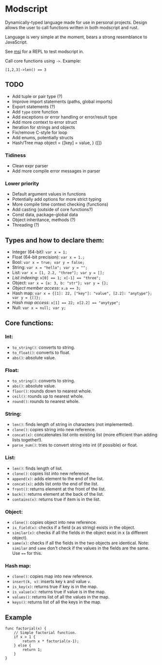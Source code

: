 # Modscript
Dynamically-typed language made for use in personal projects. Design allows the user to call functions written in both modscript and rust.

Language is very simple at the moment, bears a strong resemblance to JavaScript.

See [msi](https://github.com/coopersimon/msi) for a REPL to test modscript in.

Call core functions using `->`. Example:
```
[1,2,3]->len() == 3
```

## TODO
* Add tuple or pair type (?)
* Improve import statements (paths, global imports)
* Export statements (?)
* Add `type` core function
* Add exceptions or error handling or error/result type
* Add more context to error struct
* Iteration for strings and objects
* Fix/remove C-style for loop
* Add enums, potentially structs
* Hash/Tree map object = {[key] = value, } {[]}

### Tidiness
* Clean expr parser
* Add more compile error messages in parser

### Lower priority
* Default argument values in functions
* Potentially add options for more strict typing
* More compile time context checking (functions)
* Add casting (outside of core functions?)
* Const data, package-global data
* Object inheritance, methods (?)
* Threading (?)

## Types and how to declare them:
* Integer (64-bit): `var x = 1;`
* Float (64-bit precision): `var x = 1.;`
* Bool: `var x = true; var y = false;`
* String: `var x = "hello"; var y = "";`
* List: `var x = [1, 2.2, "three"]; var y = [];`
* _List indexing_: `x[0] == 1; x[-1] == "three";`
* Object: `var x = {a: 3, b: "str"}; var y = {};`
* _Object member access_: `x.a == 3;`
* Hash map: `var x = {[1]: 22, ["key"]: "value", [2.2]: "anytype"}; var y = {[]};`
* _Hash map access_: `x[1] == 22; x[2.2] == "anytype";`
* Null: `var x = null; var y;`

## Core functions:
### Int:
* `to_string()`: converts to string.
* `to_float()`: converts to float.
* `abs()`: absolute value.

### Float:
* `to_string()`: converts to string.
* `abs()`: absolute value.
* `floor()`: rounds down to nearest whole.
* `ceil()`: rounds up to nearest whole.
* `round()`: rounds to nearest whole.

### String:
* `len()`: finds length of string in characters (not implemented).
* `clone()`: copies string into new reference.
* `concat(x)`: concatenates list onto existing list (more efficient than adding lists together!).
* `parse_num()`: tries to convert string into int (if possible) or float.

### List:
* `len()`: finds length of list.
* `clone()`: copies list into new reference.
* `append(x)`: adds element to the end of the list.
* `concat(x)`: adds list onto the end of the list.
* `front()`: returns element at the front of the list.
* `back()`: returns element at the back of the list.
* `contains(x)`: returns true if item is in the list.

### Object:
* `clone()`: copies object into new reference.
* `is_field(x)`: checks if a field (x as string) exists in the object.
* `similar(x)`: checks if all the fields in the object exist in x (a different object).
* `same(x)`: checks if all the fields in the two objects are identical.
Note: `similar` and `same` don't check if the values in the fields are the same. Use `==` for this.

### Hash map:
* `clone()`: copies map into new reference.
* `insert(k, v)`: inserts key `k` and value `v`.
* `is_key(x)`: returns true if key is in the map.
* `is_value(x)`: returns true if value is in the map.
* `values()`: returns list of all the values in the map.
* `keys()`: returns list of all the keys in the map.

## Example
```
func factorial(x) {
    // Simple factorial function.
    if x > 1 {
        return x * factorial(x-1);
    } else {
        return 1;
    }
}
```
